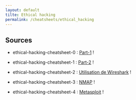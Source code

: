 ```yaml
---
layout: default
tilte: Ethical hacking
permalink: /cheatsheets/ethical_hacking
---
```


## Sources
* ethical-hacking-cheatsheet-0 : [Part-1][EH-0] !

[EH-0]: https://blog.compass-security.com/wp-content/uploads/2019/10/hacking_tools_cheat_sheet_v1.0-0.png

* ethical-hacking-cheatsheet-1 : [Part-2][EH-1] !

[EH-1]: https://blog.compass-security.com/wp-content/uploads/2019/10/hacking_tools_cheat_sheet_v1.0-1.png

* ethical-hacking-cheatsheet-2 : [Utilisation de Wireshark][EH-2] !

[EH-2]: https://www.stationx.net/wireshark-cheat-sheet/

* ethical-hacking-cheatsheet-3 : [NMAP][EH-3] !

[EH-3]: https://stationx-public-download.s3.us-west-2.amazonaws.com/nmap_cheet_sheet_v7.pdf

* ethical-hacking-cheatsheet-4 : [Metasploit][EH-4] !

[EH-4]: https://stationx-public-download.s3.us-west-2.amazonaws.com/Metasploit-cheat-sheet.pdf